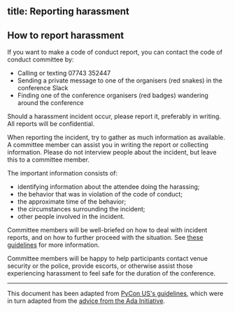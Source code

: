 title: Reporting harassment
---

## How to report harassment

If you want to make a code of conduct report, you can contact the code of
conduct committee by:

*   Calling or texting 07743 352447
*   Sending a private message to one of the organisers (red snakes) in
    the conference Slack
*   Finding one of the conference organisers (red badges) wandering around
    the conference

Should a harassment incident occur, please report it, preferably in writing.
All reports will be confidential.

When reporting the incident, try to gather as much information as available.  A
committee member can assist you in writing the report or collecting information.
Please do not interview people about the incident, but leave this to a
committee member.

The important information consists of:

* identifying information about the attendee doing the harassing;
* the behavior that was in violation of the code of conduct;
* the approximate time of the behavior;
* the circumstances surrounding the incident;
* other people involved in the incident.

Committee members will be well-briefed on how to deal with incident reports,
and on how to further proceed with the situation.  See [these
guidelines](/code-of-conduct/handling-reports/) for more information.

Committee members will be happy to help participants contact venue security or
the police, provide escorts, or otherwise assist those experiencing harassment
to feel safe for the duration of the conference.

- - -

This document has been adapted from [PyCon US's
guidelines](https://us.pycon.org/2016/about/code-of-conduct/harassment-incidents/),
which were in turn adapted from the [advice from the Ada
Initiative](http://geekfeminism.wikia.com/wiki/Conference_anti-harassment/Responding_to_reports).
